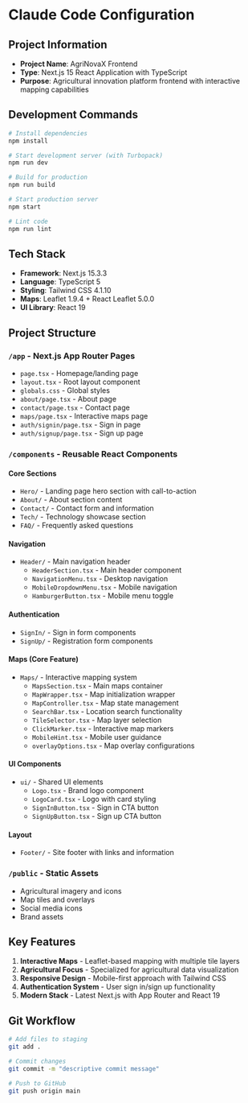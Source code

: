 # Claude Code Configuration

## Project Information
- **Project Name**: AgriNovaX Frontend
- **Type**: Next.js 15 React Application with TypeScript
- **Purpose**: Agricultural innovation platform frontend with interactive mapping capabilities

## Development Commands
```bash
# Install dependencies
npm install

# Start development server (with Turbopack)
npm run dev

# Build for production
npm run build

# Start production server
npm start

# Lint code
npm run lint
```

## Tech Stack
- **Framework**: Next.js 15.3.3
- **Language**: TypeScript 5
- **Styling**: Tailwind CSS 4.1.10
- **Maps**: Leaflet 1.9.4 + React Leaflet 5.0.0
- **UI Library**: React 19

## Project Structure

### `/app` - Next.js App Router Pages
- `page.tsx` - Homepage/landing page
- `layout.tsx` - Root layout component
- `globals.css` - Global styles
- `about/page.tsx` - About page
- `contact/page.tsx` - Contact page
- `maps/page.tsx` - Interactive maps page
- `auth/signin/page.tsx` - Sign in page
- `auth/signup/page.tsx` - Sign up page

### `/components` - Reusable React Components

#### Core Sections
- `Hero/` - Landing page hero section with call-to-action
- `About/` - About section content
- `Contact/` - Contact form and information
- `Tech/` - Technology showcase section
- `FAQ/` - Frequently asked questions

#### Navigation
- `Header/` - Main navigation header
  - `HeaderSection.tsx` - Main header component
  - `NavigationMenu.tsx` - Desktop navigation
  - `MobileDropdownMenu.tsx` - Mobile navigation
  - `HamburgerButton.tsx` - Mobile menu toggle

#### Authentication
- `SignIn/` - Sign in form components
- `SignUp/` - Registration form components

#### Maps (Core Feature)
- `Maps/` - Interactive mapping system
  - `MapsSection.tsx` - Main maps container
  - `MapWrapper.tsx` - Map initialization wrapper
  - `MapController.tsx` - Map state management
  - `SearchBar.tsx` - Location search functionality
  - `TileSelector.tsx` - Map layer selection
  - `ClickMarker.tsx` - Interactive map markers
  - `MobileHint.tsx` - Mobile user guidance
  - `overlayOptions.tsx` - Map overlay configurations

#### UI Components
- `ui/` - Shared UI elements
  - `Logo.tsx` - Brand logo component
  - `LogoCard.tsx` - Logo with card styling
  - `SignInButton.tsx` - Sign in CTA button
  - `SignUpButton.tsx` - Sign up CTA button

#### Layout
- `Footer/` - Site footer with links and information

### `/public` - Static Assets
- Agricultural imagery and icons
- Map tiles and overlays
- Social media icons
- Brand assets

## Key Features
1. **Interactive Maps** - Leaflet-based mapping with multiple tile layers
2. **Agricultural Focus** - Specialized for agricultural data visualization
3. **Responsive Design** - Mobile-first approach with Tailwind CSS
4. **Authentication System** - User sign in/sign up functionality
5. **Modern Stack** - Latest Next.js with App Router and React 19

## Git Workflow
```bash
# Add files to staging
git add .

# Commit changes
git commit -m "descriptive commit message"

# Push to GitHub
git push origin main
```